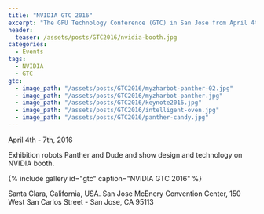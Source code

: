 ```yaml
---
title: "NVIDIA GTC 2016"
excerpt: "The GPU Technology Conference (GTC) in San Jose from April 4th to 7th, 2016."
header:
  teaser: /assets/posts/GTC2016/nvidia-booth.jpg
categories:
  - Events
tags:
  - NVIDIA
  - GTC
gtc:
  - image_path: "/assets/posts/GTC2016/myzharbot-panther-02.jpg"
  - image_path: "/assets/posts/GTC2016/myzharbot-panther.jpg"
  - image_path: "/assets/posts/GTC2016/keynote2016.jpg"
  - image_path: "/assets/posts/GTC2016/intelligent-oven.jpg"
  - image_path: "/assets/posts/GTC2016/panther-candy.jpg"
---
```


April 4th - 7th, 2016

Exhibition robots Panther and Dude and show design and technology on NVIDIA booth.

{% include gallery id="gtc" caption="NVIDIA GTC 2016" %}

Santa Clara, California, USA. San Jose McEnery Convention Center, 150 West San Carlos Street - San Jose, CA 95113
